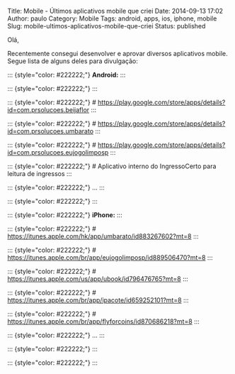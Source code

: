 Title: Mobile - Últimos aplicativos mobile que criei
Date: 2014-09-13 17:02
Author: paulo
Category: Mobile
Tags: android, apps, ios, iphone, mobile
Slug: mobile-ultimos-aplicativos-mobile-que-criei
Status: published

Olá,

Recentemente consegui desenvolver e aprovar diversos aplicativos mobile. Segue lista de alguns deles para divulgação:

::: {style="color: #222222;"}
**Android:**
:::

::: {style="color: #222222;"}
:::

::: {style="color: #222222;"}
\# <https://play.google.com/store/apps/details?id=com.prsolucoes.beijaflor>
:::

::: {style="color: #222222;"}
\# <https://play.google.com/store/apps/details?id=com.prsolucoes.umbarato>
:::

::: {style="color: #222222;"}
\# <https://play.google.com/store/apps/details?id=com.prsolucoes.eujogolimposp>
:::

::: {style="color: #222222;"}
\# Aplicativo interno do IngressoCerto para leitura de ingressos
:::

::: {style="color: #222222;"}
...
:::

::: {style="color: #222222;"}
:::

::: {style="color: #222222;"}
**iPhone:**
:::

::: {style="color: #222222;"}
\# <https://itunes.apple.com/hk/app/umbarato/id883267602?mt=8>
:::

::: {style="color: #222222;"}
\# <https://itunes.apple.com/br/app/eujogolimposp/id889506470?mt=8>
:::

::: {style="color: #222222;"}
\# <https://itunes.apple.com/us/app/ubook/id796476765?mt=8>
:::

::: {style="color: #222222;"}
\# <https://itunes.apple.com/br/app/ipacote/id659252101?mt=8>
:::

::: {style="color: #222222;"}
\# <https://itunes.apple.com/br/app/flyforcoins/id870686218?mt=8>
:::

::: {style="color: #222222;"}
...
:::

::: {style="color: #222222;"}
:::

::: {style="color: #222222;"}
:::
